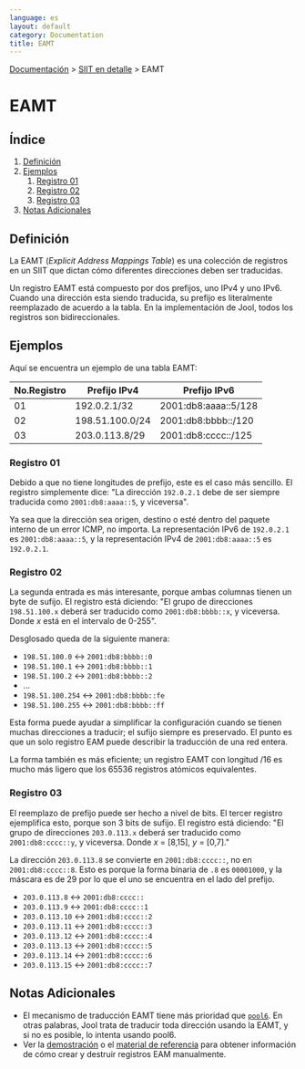 ```yaml
---
language: es
layout: default
category: Documentation
title: EAMT
---
```


[Documentación](documentation.html) > [SIIT en detalle](documentation.html#siit-en-detalle) > EAMT

# EAMT

## Índice

1. [Definición](#definicin)
2. [Ejemplos](#ejemplos)
	1. [Registro 01](#registro-01)
	2. [Registro 02](#registro-02)
	3. [Registro 03](#registro-03)
3. [Notas Adicionales](#notas-adicionales)

## Definición

La EAMT (_Explicit Address Mappings Table_) es una colección de registros en un SIIT que dictan cómo diferentes direcciones deben ser traducidas.

Un registro EAMT está compuesto por dos prefijos, uno IPv4 y uno IPv6. Cuando una dirección esta siendo traducida, su prefijo es literalmente reemplazado de acuerdo a la tabla. En la implementación de Jool, todos los registros son bidireccionales.

## Ejemplos

Aquí se encuentra un ejemplo de una tabla EAMT:

| No.Registro|   Prefijo IPv4  |     Prefijo IPv6     |
|----------- |-----------------|----------------------|
|    01      | 192.0.2.1/32    | 2001:db8:aaaa::5/128 |
|    02      | 198.51.100.0/24 | 2001:db8:bbbb::/120  |
|    03      | 203.0.113.8/29  | 2001:db8:cccc::/125  |

### Registro 01

Debido a que no tiene longitudes de prefijo, este es el caso más sencillo. El registro simplemente dice: "La dirección `192.0.2.1` debe de ser siempre traducida como `2001:db8:aaaa::5`, y viceversa".

Ya sea que la dirección sea origen, destino o esté dentro del paquete interno de un error ICMP, no importa. La representación IPv6 de `192.0.2.1` es `2001:db8:aaaa::5`, y la representación IPv4 de `2001:db8:aaaa::5` es `192.0.2.1`.

### Registro 02

La segunda entrada es más interesante, porque ambas columnas tienen un byte de sufijo. El registro está diciendo: "El grupo de direcciones `198.51.100.x` deberá ser traducido como `2001:db8:bbbb::x`, y viceversa. Donde _x_ está en el intervalo de 0-255".

Desglosado queda de la siguiente manera:

- `198.51.100.0` <-> `2001:db8:bbbb::0`
- `198.51.100.1` <-> `2001:db8:bbbb::1`
- `198.51.100.2` <-> `2001:db8:bbbb::2`
- ...
- `198.51.100.254` <-> `2001:db8:bbbb::fe`
- `198.51.100.255` <-> `2001:db8:bbbb::ff`

Esta forma puede ayudar a simplificar la configuración cuando se tienen muchas direcciones a traducir; el sufijo siempre es preservado. El punto es que un solo registro EAM puede describir la traducción de una red entera.

La forma también es más eficiente; un registro EAMT con longitud /16 es mucho más ligero que los 65536 registros atómicos equivalentes.

### Registro 03

El reemplazo de prefijo puede ser hecho a nivel de bits. El tercer registro ejemplifica esto, porque son 3 bits de sufijo. El registro está diciendo: "El grupo de direcciones `203.0.113.x` deberá ser traducido como `2001:db8:cccc::y`, y viceversa. Donde _x_ = [8,15], _y_ = [0,7]."

La dirección `203.0.113.8` se convierte en `2001:db8:cccc::`, no en `2001:db8:cccc::8`. Esto es porque la forma binaria de `.8` es `00001000`, y la máscara es de 29 por lo que el uno se encuentra en el lado del prefijo.

- `203.0.113.8` <-> `2001:db8:cccc::`
- `203.0.113.9` <-> `2001:db8:cccc::1`
- `203.0.113.10` <-> `2001:db8:cccc::2`
- `203.0.113.11` <-> `2001:db8:cccc::3`
- `203.0.113.12` <-> `2001:db8:cccc::4`
- `203.0.113.13` <-> `2001:db8:cccc::5`
- `203.0.113.14` <-> `2001:db8:cccc::6`
- `203.0.113.15` <-> `2001:db8:cccc::7`

## Notas Adicionales

* El mecanismo de traducción EAMT tiene más prioridad que [`pool6`](usr-flags-pool6.html). En otras palabras, Jool trata de traducir toda dirección usando la EAMT, y si no es posible, lo intenta usando pool6.
* Ver la [demostración](run-eam.html) o el [material de referencia](usr-flags-eamt.html) para obtener información de cómo crear y destruir registros EAM manualmente.

